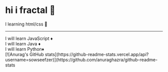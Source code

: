 <h1>hi i fractal 🔷</h1>
I learning html/css 🔶
<hr>
I will learn JavaScript ♦️<br>
I will learn Java ♦️<br>
I will learn Python♦️<br>
[![Anurag's GitHub stats](https://github-readme-stats.vercel.app/api?username=sowseefzer)](https://github.com/anuraghazra/github-readme-stats
